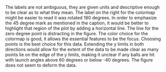 The labels are not ambiguous, they are given units and descriptive enough to be clear as to what they mean. The label on the right for the colormap might be easier to read it was rotated 180 degrees. In order to emphasize the 45 degree mark as mentioned in the caption, it would be better to highlight that region of the plot by adding a horizontal line. The line for the zero degree point is distracting in the figure. The color choice for the colormap is good, it allows the essential features to be the focus. Choosing points is the best choice for this data. Extending the y limits in both directions would allow for the extent of the data to be made clear as many points lie on the edge of the y limits, making it unclear if any balls are hit with launch angles above 60 degrees or below -40 degrees. The figure does not seem to deform the data.
